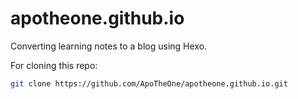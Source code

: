 # apotheone.github.io
Converting learning notes to a blog using Hexo.

For cloning this repo:
```bash
git clone https://github.com/ApoTheOne/apotheone.github.io.git
```
